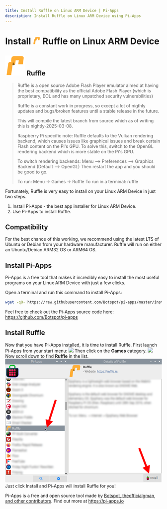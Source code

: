 ```yaml
---
title: Install Ruffle on Linux ARM Device | Pi-Apps
description: Install Ruffle on Linux ARM Device using Pi-Apps
---
```

<div class="simple-install-content content">

# Install <img src="/img/app-icons/Ruffle/icon-64.png" height=24> Ruffle on Linux ARM Device

## <img src="/img/app-icons/Ruffle/icon-64.png"> Ruffle
> Ruffle is a open source Adobe Flash Player emulator aimed at having the best compatibility as the official Adobe Flash Player (which is proprietary, EOL and has many unpatched security vulnerabilities)
> 
> Ruffle is a constant work in progress, so except a lot of nigthly updates and bugs/broken features until a stable release in the future.
> 
> This will compile the latest branch from source which as of writing this is nightly-2025-03-08.
> 
> Raspberry Pi specific note: Ruffle defaults to the Vulkan rendering backend, which causes issues like graphical issues and break certain Flash content on the Pi's GPU. To solve this, switch to the OpenGL rendering backend which is more stable on the Pi's GPU.
> 
> To switch rendering backends:
> Menu --> Preferences --> Graphics Backend (Default --> OpenGL)
> Then restart the app and you should be good to go.
> 
> To run: Menu -> Games -> Ruffle
> To run in a terminal: ruffle

Fortunately, Ruffle is very easy to install on your Linux ARM Device in just two steps.
1. Install Pi-Apps - the best app installer for Linux ARM Device.
2. Use Pi-Apps to install Ruffle.
</div>
<div class="simple-install-content content">

## Compatibility
For the best chance of this working, we recommend using the latest LTS of Ubuntu or Debian from your hardware manufacturer.
Ruffle will run on either an Ubuntu/Debian ARM32 OS or ARM64 OS.
</div>
<div class="simple-install-content content">

## Install Pi-Apps

Pi-Apps is a free tool that makes it incredibly easy to install the most useful programs on your Linux ARM Device with just a few clicks.

Open a terminal and run this command to install Pi-Apps:
```bash
wget -qO- https://raw.githubusercontent.com/Botspot/pi-apps/master/install | bash
```
Feel free to check out the Pi-Apps source code here: https://github.com/Botspot/pi-apps
</div>
<div class="simple-install-content content">

## Install Ruffle

Now that you have Pi-Apps installed, it is time to install Ruffle.
First launch Pi-Apps from your start menu:
<img src="/img/start-menu.png">
Then click on the <b>Games</b> category.
<img src="/img/category-selections/Games.png">
Now scroll down to find <b>Ruffle</b> in the list.
<img src="/img/app-icons/Ruffle/app-selection.png">
Just click Install and Pi-Apps will install Ruffle for you!
</div>
<div class="simple-install-content content">

Pi-Apps is a free and open source tool made by [Botspot, theofficialgman, and other contributors](/about/#contributors). Find out more at https://pi-apps.io
</div>
